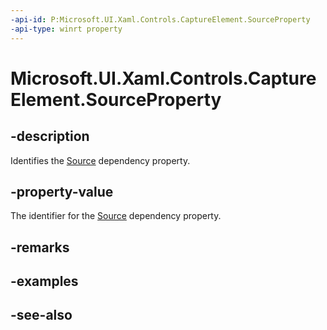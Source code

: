 ```yaml
---
-api-id: P:Microsoft.UI.Xaml.Controls.CaptureElement.SourceProperty
-api-type: winrt property
---
```


<!-- Property syntax
public Windows.UI.Xaml.DependencyProperty SourceProperty { get; }
-->

# Microsoft.UI.Xaml.Controls.CaptureElement.SourceProperty

## -description
Identifies the [Source](captureelement_source.md) dependency property.

## -property-value
The identifier for the [Source](captureelement_source.md) dependency property.

## -remarks

## -examples

## -see-also
